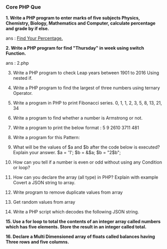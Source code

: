 <h3> Core PHP Que </h3>

<b>1.	Write a PHP program to enter marks of five subjects Physics, Chemistry, Biology, Mathematics and Computer, calculate percentage and grade by if else.</b>

ans : <a href="Answers/1.php"> Find Your Percentage. </a>

<b>2.	Write a PHP program for find "Thursday‟ in week using switch Function.</b>

ans : 2.php

3.	Write a PHP program to check Leap years between 1901 to 2016 Using nested if.





4.	Write a PHP program to find the largest of three numbers using ternary Operator.




5.	Write a program in PHP to print Fibonacci series. 0, 1, 1, 2, 3, 5, 8, 13, 21, 34




6.	Write a program to find whether a number is Armstrong or not.



7.	Write a program to print the below format :
5 9
2610
3711
481





8.	Write a program for this Pattern:


9.	What will be the values of $a and $b after the code below is executed? Explain your answer.
$a = '1';
$b = &$a;
$b = "2$b";




10.	How can you tell if a number is even or odd without using any Condition or loop?



11.	How can you declare the array (all type) in PHP? Explain with example Covert a JSON string to array.




12.	Write program to remove duplicate values from array




13.	Get random values from array



14.	Write a PHP script which decodes the following JSON string.




<b>15.	Use a for loop to total the contents of an integer array called numbers which has five elements. Store the result in an integer called total.</b>




<b>16.	Declare a Multi Dimensioned array of floats called balances having Three rows and five columns.</b>


